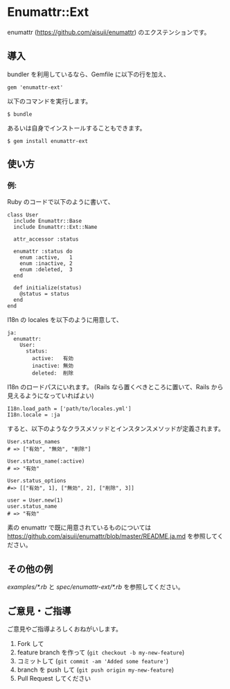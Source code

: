 # Enumattr::Ext

enumattr (https://github.com/aisuii/enumattr) のエクステンションです。

## 導入

bundler を利用しているなら、Gemfile に以下の行を加え、

    gem 'enumattr-ext'

以下のコマンドを実行します。

    $ bundle

あるいは自身でインストールすることもできます。

    $ gem install enumattr-ext

## 使い方

### 例:

Ruby のコードで以下のように書いて、

    class User
      include Enumattr::Base
      include Enumattr::Ext::Name

      attr_accessor :status

      enumattr :status do
        enum :active,   1
        enum :inactive, 2
        enum :deleted,  3
      end

      def initialize(status)
        @status = status
      end
    end

I18n の locales を以下のように用意して、

    ja:
      enumattr:
        User:
          status:
            active:   有効
            inactive: 無効
            deleted:  削除

I18n のロードパスにいれます。
(Rails なら置くべきところに置いて、Rails から見えるようになっていればよい)

    I18n.load_path = ['path/to/locales.yml']
    I18n.locale = :ja

すると、以下のようなクラスメソッドとインスタンスメソッドが定義されます。

    User.status_names
    # => ["有効", "無効", "削除"]

    User.status_name(:active)
    # => "有効"

    User.status_options
    #=> [["有効", 1], ["無効", 2], ["削除", 3]]

    user = User.new(1)
    user.status_name
    # => "有効"

素の enumattr で既に用意されているものについては https://github.com/aisuii/enumattr/blob/master/README.ja.md を参照してください。

## その他の例

_examples/*.rb_ と _spec/enumattr-ext/*.rb_ を参照してください。

## ご意見・ご指導

ご意見やご指導よろしくおねがいします。

1. Fork して
2. feature branch を作って (`git checkout -b my-new-feature`)
3. コミットして (`git commit -am 'Added some feature'`)
4. branch を push して (`git push origin my-new-feature`)
5. Pull Request してください
